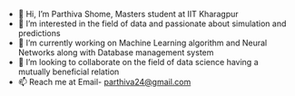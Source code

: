 - 👋 Hi, I’m Parthiva Shome, Masters student at IIT Kharagpur
- 👀 I’m interested in the field of data and passionate about simulation and predictions
- 🌱 I’m currently working on Machine Learning algorithm and Neural Networks along with Database management system
- 💞️ I’m looking to collaborate on the field of data science having a mutually beneficial relation 
- 📫 Reach me at Email- parthiva24@gmail.com

<!---
ParthivaArc/ParthivaArc is a ✨ special ✨ repository because its `README.md` (this file) appears on your GitHub profile.
You can click the Preview link to take a look at your changes.
--->
